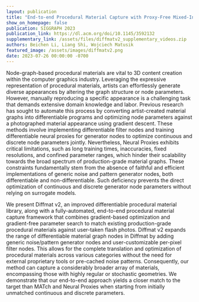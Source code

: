 ```yaml
---
layout: publication
title: "End-to-end Procedural Material Capture with Proxy-Free Mixed-Integer Optimization"
show_on_homepage: false
publication: SIGGRAPH 2023
publication_link: https://dl.acm.org/doi/10.1145/3592132
supplementary_link: /assets/files/diffmatv2_supplementary_videos.zip
authors: Beichen Li, Liang Shi, Wojciech Matusik
featured_image: /assets/images/diffmatv2.png
date: 2023-07-26 00:00:00 -0700
---
```


Node-graph-based procedural materials are vital to 3D content creation within the computer graphics industry. Leveraging the expressive representation of procedural materials, artists can effortlessly generate diverse appearances by altering the graph structure or node parameters. However, manually reproducing a specific appearance is a challenging task that demands extensive domain knowledge and labor. Previous research has sought to automate this process by converting artist-created material graphs into differentiable programs and optimizing node parameters against a photographed material appearance using gradient descent. These methods involve implementing differentiable filter nodes and training differentiable neural proxies for generator nodes to optimize continuous and discrete node parameters jointly. Nevertheless, Neural Proxies exhibits critical limitations, such as long training times, inaccuracies, fixed resolutions, and confined parameter ranges, which hinder their scalability towards the broad spectrum of production-grade material graphs. These constraints fundamentally stem from the absence of faithful and efficient implementations of generic noise and pattern generator nodes, both differentiable and non-differentiable. Such deficiency prevents the direct optimization of continuous and discrete generator node parameters without relying on surrogate models.

We present Diffmat v2, an improved differentiable procedural material library, along with a fully-automated, end-to-end procedural material capture framework that combines gradient-based optimization and gradient-free parameter search to match existing production-grade procedural materials against user-taken flash photos. Diffmat v2 expands the range of differentiable material graph nodes in Diffmat by adding generic noise/pattern generator nodes and user-customizable per-pixel filter nodes. This allows for the complete translation and optimization of procedural materials across various categories without the need for external proprietary tools or pre-cached noise patterns. Consequently, our method can capture a considerably broader array of materials, encompassing those with highly regular or stochastic geometries. We demonstrate that our end-to-end approach yields a closer match to the target than MATch and Neural Proxies when starting from initially unmatched continuous and discrete parameters.